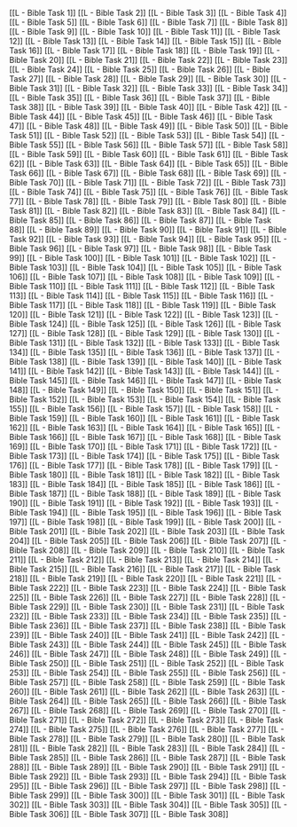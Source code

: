 [[L - Bible Task 1]]
[[L - Bible Task 2]]
[[L - Bible Task 3]]
[[L - Bible Task 4]]
[[L - Bible Task 5]]
[[L - Bible Task 6]]
[[L - Bible Task 7]]
[[L - Bible Task 8]]
[[L - Bible Task 9]]
[[L - Bible Task 10]]
[[L - Bible Task 11]]
[[L - Bible Task 12]]
[[L - Bible Task 13]]
[[L - Bible Task 14]]
[[L - Bible Task 15]]
[[L - Bible Task 16]]
[[L - Bible Task 17]]
[[L - Bible Task 18]]
[[L - Bible Task 19]]
[[L - Bible Task 20]]
[[L - Bible Task 21]]
[[L - Bible Task 22]]
[[L - Bible Task 23]]
[[L - Bible Task 24]]
[[L - Bible Task 25]]
[[L - Bible Task 26]]
[[L - Bible Task 27]]
[[L - Bible Task 28]]
[[L - Bible Task 29]]
[[L - Bible Task 30]]
[[L - Bible Task 31]]
[[L - Bible Task 32]]
[[L - Bible Task 33]]
[[L - Bible Task 34]]
[[L - Bible Task 35]]
[[L - Bible Task 36]]
[[L - Bible Task 37]]
[[L - Bible Task 38]]
[[L - Bible Task 39]]
[[L - Bible Task 40]]
[[L - Bible Task 42]]
[[L - Bible Task 44]]
[[L - Bible Task 45]]
[[L - Bible Task 46]]
[[L - Bible Task 47]]
[[L - Bible Task 48]]
[[L - Bible Task 49]]
[[L - Bible Task 50]]
[[L - Bible Task 51]]
[[L - Bible Task 52]]
[[L - Bible Task 53]]
[[L - Bible Task 54]]
[[L - Bible Task 55]]
[[L - Bible Task 56]]
[[L - Bible Task 57]]
[[L - Bible Task 58]]
[[L - Bible Task 59]]
[[L - Bible Task 60]]
[[L - Bible Task 61]]
[[L - Bible Task 62]]
[[L - Bible Task 63]]
[[L - Bible Task 64]]
[[L - Bible Task 65]]
[[L - Bible Task 66]]
[[L - Bible Task 67]]
[[L - Bible Task 68]]
[[L - Bible Task 69]]
[[L - Bible Task 70]]
[[L - Bible Task 71]]
[[L - Bible Task 72]]
[[L - Bible Task 73]]
[[L - Bible Task 74]]
[[L - Bible Task 75]]
[[L - Bible Task 76]]
[[L - Bible Task 77]]
[[L - Bible Task 78]]
[[L - Bible Task 79]]
[[L - Bible Task 80]]
[[L - Bible Task 81]]
[[L - Bible Task 82]]
[[L - Bible Task 83]]
[[L - Bible Task 84]]
[[L - Bible Task 85]]
[[L - Bible Task 86]]
[[L - Bible Task 87]]
[[L - Bible Task 88]]
[[L - Bible Task 89]]
[[L - Bible Task 90]]
[[L - Bible Task 91]]
[[L - Bible Task 92]]
[[L - Bible Task 93]]
[[L - Bible Task 94]]
[[L - Bible Task 95]]
[[L - Bible Task 96]]
[[L - Bible Task 97]]
[[L - Bible Task 98]]
[[L - Bible Task 99]]
[[L - Bible Task 100]]
[[L - Bible Task 101]]
[[L - Bible Task 102]]
[[L - Bible Task 103]]
[[L - Bible Task 104]]
[[L - Bible Task 105]]
[[L - Bible Task 106]]
[[L - Bible Task 107]]
[[L - Bible Task 108]]
[[L - Bible Task 109]]
[[L - Bible Task 110]]
[[L - Bible Task 111]]
[[L - Bible Task 112]]
[[L - Bible Task 113]]
[[L - Bible Task 114]]
[[L - Bible Task 115]]
[[L - Bible Task 116]]
[[L - Bible Task 117]]
[[L - Bible Task 118]]
[[L - Bible Task 119]]
[[L - Bible Task 120]]
[[L - Bible Task 121]]
[[L - Bible Task 122]]
[[L - Bible Task 123]]
[[L - Bible Task 124]]
[[L - Bible Task 125]]
[[L - Bible Task 126]]
[[L - Bible Task 127]]
[[L - Bible Task 128]]
[[L - Bible Task 129]]
[[L - Bible Task 130]]
[[L - Bible Task 131]]
[[L - Bible Task 132]]
[[L - Bible Task 133]]
[[L - Bible Task 134]]
[[L - Bible Task 135]]
[[L - Bible Task 136]]
[[L - Bible Task 137]]
[[L - Bible Task 138]]
[[L - Bible Task 139]]
[[L - Bible Task 140]]
[[L - Bible Task 141]]
[[L - Bible Task 142]]
[[L - Bible Task 143]]
[[L - Bible Task 144]]
[[L - Bible Task 145]]
[[L - Bible Task 146]]
[[L - Bible Task 147]]
[[L - Bible Task 148]]
[[L - Bible Task 149]]
[[L - Bible Task 150]]
[[L - Bible Task 151]]
[[L - Bible Task 152]]
[[L - Bible Task 153]]
[[L - Bible Task 154]]
[[L - Bible Task 155]]
[[L - Bible Task 156]]
[[L - Bible Task 157]]
[[L - Bible Task 158]]
[[L - Bible Task 159]]
[[L - Bible Task 160]]
[[L - Bible Task 161]]
[[L - Bible Task 162]]
[[L - Bible Task 163]]
[[L - Bible Task 164]]
[[L - Bible Task 165]]
[[L - Bible Task 166]]
[[L - Bible Task 167]]
[[L - Bible Task 168]]
[[L - Bible Task 169]]
[[L - Bible Task 170]]
[[L - Bible Task 171]]
[[L - Bible Task 172]]
[[L - Bible Task 173]]
[[L - Bible Task 174]]
[[L - Bible Task 175]]
[[L - Bible Task 176]]
[[L - Bible Task 177]]
[[L - Bible Task 178]]
[[L - Bible Task 179]]
[[L - Bible Task 180]]
[[L - Bible Task 181]]
[[L - Bible Task 182]]
[[L - Bible Task 183]]
[[L - Bible Task 184]]
[[L - Bible Task 185]]
[[L - Bible Task 186]]
[[L - Bible Task 187]]
[[L - Bible Task 188]]
[[L - Bible Task 189]]
[[L - Bible Task 190]]
[[L - Bible Task 191]]
[[L - Bible Task 192]]
[[L - Bible Task 193]]
[[L - Bible Task 194]]
[[L - Bible Task 195]]
[[L - Bible Task 196]]
[[L - Bible Task 197]]
[[L - Bible Task 198]]
[[L - Bible Task 199]]
[[L - Bible Task 200]]
[[L - Bible Task 201]]
[[L - Bible Task 202]]
[[L - Bible Task 203]]
[[L - Bible Task 204]]
[[L - Bible Task 205]]
[[L - Bible Task 206]]
[[L - Bible Task 207]]
[[L - Bible Task 208]]
[[L - Bible Task 209]]
[[L - Bible Task 210]]
[[L - Bible Task 211]]
[[L - Bible Task 212]]
[[L - Bible Task 213]]
[[L - Bible Task 214]]
[[L - Bible Task 215]]
[[L - Bible Task 216]]
[[L - Bible Task 217]]
[[L - Bible Task 218]]
[[L - Bible Task 219]]
[[L - Bible Task 220]]
[[L - Bible Task 221]]
[[L - Bible Task 222]]
[[L - Bible Task 223]]
[[L - Bible Task 224]]
[[L - Bible Task 225]]
[[L - Bible Task 226]]
[[L - Bible Task 227]]
[[L - Bible Task 228]]
[[L - Bible Task 229]]
[[L - Bible Task 230]]
[[L - Bible Task 231]]
[[L - Bible Task 232]]
[[L - Bible Task 233]]
[[L - Bible Task 234]]
[[L - Bible Task 235]]
[[L - Bible Task 236]]
[[L - Bible Task 237]]
[[L - Bible Task 238]]
[[L - Bible Task 239]]
[[L - Bible Task 240]]
[[L - Bible Task 241]]
[[L - Bible Task 242]]
[[L - Bible Task 243]]
[[L - Bible Task 244]]
[[L - Bible Task 245]]
[[L - Bible Task 246]]
[[L - Bible Task 247]]
[[L - Bible Task 248]]
[[L - Bible Task 249]]
[[L - Bible Task 250]]
[[L - Bible Task 251]]
[[L - Bible Task 252]]
[[L - Bible Task 253]]
[[L - Bible Task 254]]
[[L - Bible Task 255]]
[[L - Bible Task 256]]
[[L - Bible Task 257]]
[[L - Bible Task 258]]
[[L - Bible Task 259]]
[[L - Bible Task 260]]
[[L - Bible Task 261]]
[[L - Bible Task 262]]
[[L - Bible Task 263]]
[[L - Bible Task 264]]
[[L - Bible Task 265]]
[[L - Bible Task 266]]
[[L - Bible Task 267]]
[[L - Bible Task 268]]
[[L - Bible Task 269]]
[[L - Bible Task 270]]
[[L - Bible Task 271]]
[[L - Bible Task 272]]
[[L - Bible Task 273]]
[[L - Bible Task 274]]
[[L - Bible Task 275]]
[[L - Bible Task 276]]
[[L - Bible Task 277]]
[[L - Bible Task 278]]
[[L - Bible Task 279]]
[[L - Bible Task 280]]
[[L - Bible Task 281]]
[[L - Bible Task 282]]
[[L - Bible Task 283]]
[[L - Bible Task 284]]
[[L - Bible Task 285]]
[[L - Bible Task 286]]
[[L - Bible Task 287]]
[[L - Bible Task 288]]
[[L - Bible Task 289]]
[[L - Bible Task 290]]
[[L - Bible Task 291]]
[[L - Bible Task 292]]
[[L - Bible Task 293]]
[[L - Bible Task 294]]
[[L - Bible Task 295]]
[[L - Bible Task 296]]
[[L - Bible Task 297]]
[[L - Bible Task 298]]
[[L - Bible Task 299]]
[[L - Bible Task 300]]
[[L - Bible Task 301]]
[[L - Bible Task 302]]
[[L - Bible Task 303]]
[[L - Bible Task 304]]
[[L - Bible Task 305]]
[[L - Bible Task 306]]
[[L - Bible Task 307]]
[[L - Bible Task 308]]